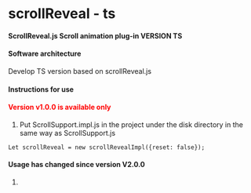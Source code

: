 # scrollReveal - ts

#### ScrollReveal.js Scroll animation plug-in VERSION TS

#### Software architecture

Develop TS version based on scrollReveal.js

#### Instructions for use

#### <font color=red>Version v1.0.0 is available only</font>

1. Put ScrollSupport.impl.js in the project under the disk directory in the same way as ScrollSupport.js
```
Let scrollReveal = new scrollRevealImpl({reset: false});
```

#### Usage has changed since version V2.0.0

1.